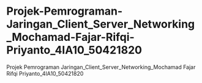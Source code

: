 # Projek-Pemrograman-Jaringan_Client_Server_Networking_Mochamad-Fajar-Rifqi-Priyanto_4IA10_50421820
Projek Pemrograman Jaringan_Client_Server_Networking_Mochamad Fajar Rifqi Priyanto_4IA10_50421820
